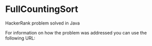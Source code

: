 # FullCountingSort
HackerRank problem solved in Java

For information on how the problem was addressed you can use the following URL:

<TBD>
